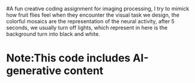 #A fun creative coding assignment for imaging processing, I try to mimick how fruit flies feel when they encounter the visual task we design, the colorful mosaics are the representation of the neural activity, after 5 seconds, we usually turn off lights, which represent in here is the background turn into black and white.

# Note:This code includes AI-generative content
